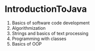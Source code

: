 # IntroductionToJava

1. Basics of software code development
2. Algorithmization
3. Strings and basics of text processing
4. Programming with classes
5. Basics of OOP

